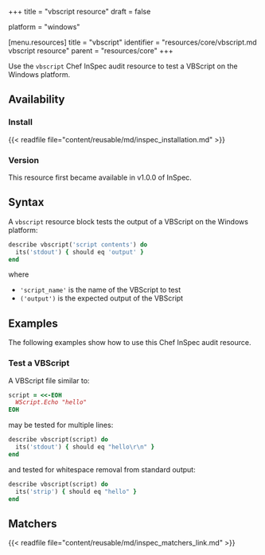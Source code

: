+++
title = "vbscript resource"
draft = false

platform = "windows"

[menu.resources]
    title = "vbscript"
    identifier = "resources/core/vbscript.md vbscript resource"
    parent = "resources/core"
+++

Use the `vbscript` Chef InSpec audit resource to test a VBScript on the Windows platform.

## Availability

### Install

{{< readfile file="content/reusable/md/inspec_installation.md" >}}

### Version

This resource first became available in v1.0.0 of InSpec.

## Syntax

A `vbscript` resource block tests the output of a VBScript on the Windows platform:

```ruby
describe vbscript('script contents') do
  its('stdout') { should eq 'output' }
end
```

where

- `'script_name'` is the name of the VBScript to test
- `('output')` is the expected output of the VBScript

## Examples

The following examples show how to use this Chef InSpec audit resource.

### Test a VBScript

A VBScript file similar to:

```ruby
script = <<-EOH
  WScript.Echo "hello"
EOH
```

may be tested for multiple lines:

```ruby
describe vbscript(script) do
  its('stdout') { should eq "hello\r\n" }
end
```

and tested for whitespace removal from standard output:

```ruby
describe vbscript(script) do
  its('strip') { should eq "hello" }
end
```

## Matchers

{{< readfile file="content/reusable/md/inspec_matchers_link.md" >}}
